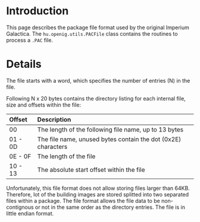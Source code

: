 # Introduction #

This page describes the package file format used by the original Imperium Galactica. The `hu.openig.utils.PACFile` class contains the routines to process a `.PAC` file.

# Details #

The file starts with a word, which specifies the number of entries (N) in the file.

Following N x 20 bytes contains the directory listing for each internal file, size and offsets within the file:

| **Offset** | **Description** |
|:-----------|:----------------|
| 00 | The length of the following file name, up to 13 bytes |
| 01 - 0D | The file name, unused bytes contain the dot (0x2E) characters |
| 0E - 0F | The length of the file |
| 10 - 13 | The absolute start offset within the file |

Unfortunately, this file format does not allow storing files larger than 64KB. Therefore, lot of the building images are stored splitted into two separated files within a package.
The file format allows the file data to be non-contignous or not in the same order as the directory entries. The file is in little endian format.
